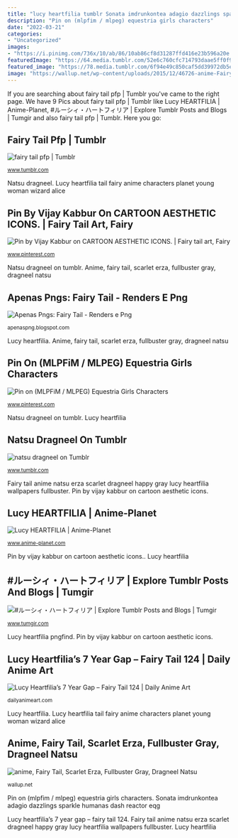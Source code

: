```yaml
---
title: "lucy heartfilia tumblr Sonata imdrunkontea adagio dazzlings sparkle humanas dash reactor eqg"
description: "Pin on (mlpfim / mlpeg) equestria girls characters"
date: "2022-03-21"
categories:
- "Uncategorized"
images:
- "https://i.pinimg.com/736x/10/ab/86/10ab86cf8d31287ffd416e23b596a20e.jpg"
featuredImage: "https://64.media.tumblr.com/52e6c760cfc714793daae5ff0f95e4ec/tumblr_n9fge8eVAp1qzvtljo1_500.jpg"
featured_image: "https://78.media.tumblr.com/6f94e49c850caf5dd39972db5e7c02b3/tumblr_oxyoslwP6z1w7grnuo1_500.png"
image: "https://wallup.net/wp-content/uploads/2015/12/46726-anime-Fairy_Tail-Scarlet_Erza-Fullbuster_Gray-Dragneel_Natsu-Heartfilia_Lucy-Happy_Fairy_Tail.jpg"
---
```


If you are searching about fairy tail pfp | Tumblr you've came to the right page. We have 9 Pics about fairy tail pfp | Tumblr like Lucy HEARTFILIA | Anime-Planet, #ルーシィ・ハートフィリア | Explore Tumblr Posts and Blogs | Tumgir and also fairy tail pfp | Tumblr. Here you go:

## Fairy Tail Pfp | Tumblr

![fairy tail pfp | Tumblr](https://64.media.tumblr.com/879e4a5f54acf12e56b4556686f92a23/1542817f033e0fc7-9e/s400x600/5e7239573a369964f86a708a950254118d7389ba.jpg "Lucy heartfilia’s 7 year gap – fairy tail 124")

<small>www.tumblr.com</small>

Natsu dragneel. Lucy heartfilia tail fairy anime characters planet young woman wizard alice

## Pin By Vijay Kabbur On CARTOON AESTHETIC ICONS. | Fairy Tail Art, Fairy

![Pin by Vijay Kabbur on CARTOON AESTHETIC ICONS. | Fairy tail art, Fairy](https://i.pinimg.com/736x/b4/ed/69/b4ed6991012fa464af9a9aa2cafad6dc.jpg "Apenas pngs: fairy tail")

<small>www.pinterest.com</small>

Natsu dragneel on tumblr. Anime, fairy tail, scarlet erza, fullbuster gray, dragneel natsu

## Apenas Pngs: Fairy Tail - Renders E Png

![Apenas Pngs: Fairy Tail - Renders e Png](http://2.bp.blogspot.com/-5UvCTB_Ht_M/VZ8o-AoM7AI/AAAAAAAACR0/fMA3qb0AJZw/s1600/Lucy%2B2.png "Lucy heartfilia tail fairy anime characters planet young woman wizard alice")

<small>apenaspng.blogspot.com</small>

Lucy heartfilia. Anime, fairy tail, scarlet erza, fullbuster gray, dragneel natsu

## Pin On (MLPFiM / MLPEG) Equestria Girls Characters

![Pin on (MLPFiM / MLPEG) Equestria Girls Characters](https://i.pinimg.com/736x/10/ab/86/10ab86cf8d31287ffd416e23b596a20e.jpg "Pin by vijay kabbur on cartoon aesthetic icons.")

<small>www.pinterest.com</small>

Natsu dragneel on tumblr. Lucy heartfilia

## Natsu Dragneel On Tumblr

![natsu dragneel on Tumblr](https://78.media.tumblr.com/6f94e49c850caf5dd39972db5e7c02b3/tumblr_oxyoslwP6z1w7grnuo1_500.png "Fairy tail anime natsu erza scarlet dragneel happy gray lucy heartfilia wallpapers fullbuster")

<small>www.tumblr.com</small>

Fairy tail anime natsu erza scarlet dragneel happy gray lucy heartfilia wallpapers fullbuster. Pin by vijay kabbur on cartoon aesthetic icons.

## Lucy HEARTFILIA | Anime-Planet

![Lucy HEARTFILIA | Anime-Planet](https://www.anime-planet.com/images/characters/lucy-heartfilia-1416.jpg?t=1538763704 "Fairy tail pfp")

<small>www.anime-planet.com</small>

Pin by vijay kabbur on cartoon aesthetic icons.. Lucy heartfilia

## #ルーシィ・ハートフィリア | Explore Tumblr Posts And Blogs | Tumgir

![#ルーシィ・ハートフィリア | Explore Tumblr Posts and Blogs | Tumgir](https://64.media.tumblr.com/52e6c760cfc714793daae5ff0f95e4ec/tumblr_n9fge8eVAp1qzvtljo1_500.jpg "Sonata imdrunkontea adagio dazzlings sparkle humanas dash reactor eqg")

<small>www.tumgir.com</small>

Lucy heartfilia pngfind. Pin by vijay kabbur on cartoon aesthetic icons.

## Lucy Heartfilia’s 7 Year Gap – Fairy Tail 124 | Daily Anime Art

![Lucy Heartfilia’s 7 Year Gap – Fairy Tail 124 | Daily Anime Art](https://dailyanimeart.files.wordpress.com/2012/03/lucy-cries-for-jude1.jpg?w=1024 "Lucy heartfilia pngfind")

<small>dailyanimeart.com</small>

Lucy heartfilia. Lucy heartfilia tail fairy anime characters planet young woman wizard alice

## Anime, Fairy Tail, Scarlet Erza, Fullbuster Gray, Dragneel Natsu

![anime, Fairy Tail, Scarlet Erza, Fullbuster Gray, Dragneel Natsu](https://wallup.net/wp-content/uploads/2015/12/46726-anime-Fairy_Tail-Scarlet_Erza-Fullbuster_Gray-Dragneel_Natsu-Heartfilia_Lucy-Happy_Fairy_Tail.jpg "Lucy heartfilia’s 7 year gap – fairy tail 124")

<small>wallup.net</small>

Pin on (mlpfim / mlpeg) equestria girls characters. Sonata imdrunkontea adagio dazzlings sparkle humanas dash reactor eqg

Lucy heartfilia’s 7 year gap – fairy tail 124. Fairy tail anime natsu erza scarlet dragneel happy gray lucy heartfilia wallpapers fullbuster. Lucy heartfilia
